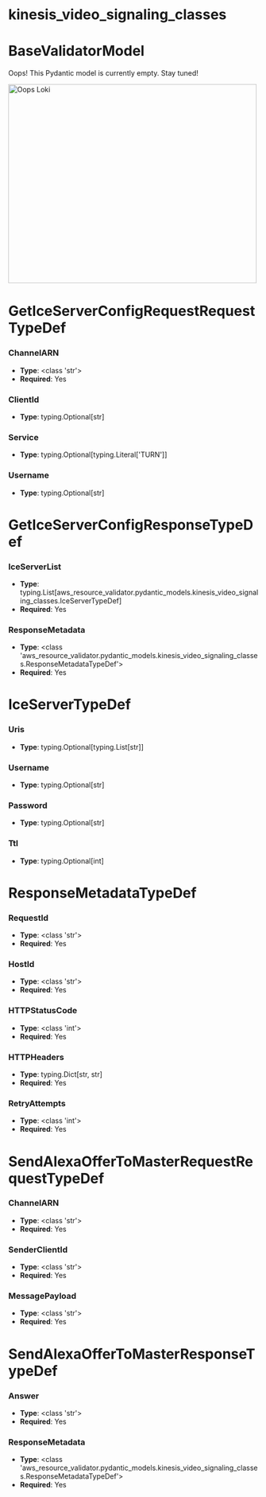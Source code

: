 # kinesis_video_signaling_classes

# BaseValidatorModel

Oops! This Pydantic model is currently empty. Stay tuned!

<img src="/aws_resource_validator/images/oops_loki.png" width="500" height="400" title="Oops Loki">

# GetIceServerConfigRequestRequestTypeDef

### ChannelARN
- **Type**: <class 'str'>
- **Required**: Yes

### ClientId
- **Type**: typing.Optional[str]

### Service
- **Type**: typing.Optional[typing.Literal['TURN']]

### Username
- **Type**: typing.Optional[str]


# GetIceServerConfigResponseTypeDef

### IceServerList
- **Type**: typing.List[aws_resource_validator.pydantic_models.kinesis_video_signaling_classes.IceServerTypeDef]
- **Required**: Yes

### ResponseMetadata
- **Type**: <class 'aws_resource_validator.pydantic_models.kinesis_video_signaling_classes.ResponseMetadataTypeDef'>
- **Required**: Yes


# IceServerTypeDef

### Uris
- **Type**: typing.Optional[typing.List[str]]

### Username
- **Type**: typing.Optional[str]

### Password
- **Type**: typing.Optional[str]

### Ttl
- **Type**: typing.Optional[int]


# ResponseMetadataTypeDef

### RequestId
- **Type**: <class 'str'>
- **Required**: Yes

### HostId
- **Type**: <class 'str'>
- **Required**: Yes

### HTTPStatusCode
- **Type**: <class 'int'>
- **Required**: Yes

### HTTPHeaders
- **Type**: typing.Dict[str, str]
- **Required**: Yes

### RetryAttempts
- **Type**: <class 'int'>
- **Required**: Yes


# SendAlexaOfferToMasterRequestRequestTypeDef

### ChannelARN
- **Type**: <class 'str'>
- **Required**: Yes

### SenderClientId
- **Type**: <class 'str'>
- **Required**: Yes

### MessagePayload
- **Type**: <class 'str'>
- **Required**: Yes


# SendAlexaOfferToMasterResponseTypeDef

### Answer
- **Type**: <class 'str'>
- **Required**: Yes

### ResponseMetadata
- **Type**: <class 'aws_resource_validator.pydantic_models.kinesis_video_signaling_classes.ResponseMetadataTypeDef'>
- **Required**: Yes


